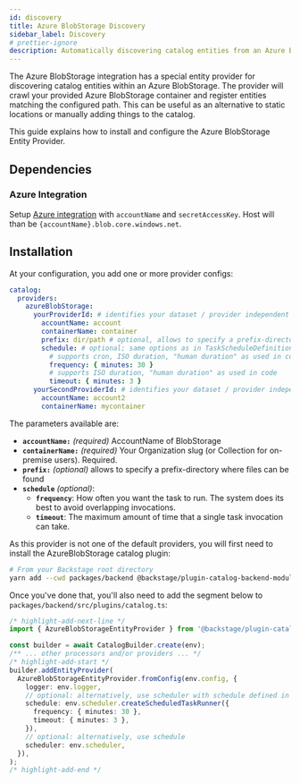 ```yaml
---
id: discovery
title: Azure BlobStorage Discovery
sidebar_label: Discovery
# prettier-ignore
description: Automatically discovering catalog entities from an Azure BlobStorage container
---
```


The Azure BlobStorage integration has a special entity provider for discovering
catalog entities within an Azure BlobStorage. The provider will crawl your provided Azure
BlobStorage container and register entities matching the configured path. This can
be useful as an alternative to static locations or manually adding things to the
catalog.

This guide explains how to install and configure the Azure BlobStorage Entity Provider.

## Dependencies

### Azure Integration

Setup [Azure integration](locations.md) with `accountName` and `secretAccessKey`. Host will than
be `{accountName}.blob.core.windows.net`.

## Installation

At your configuration, you add one or more provider configs:

```yaml title="app-config.yaml"
catalog:
  providers:
    azureBlobStorage:
      yourProviderId: # identifies your dataset / provider independent of config changes
        accountName: account
        containerName: container
        prefix: dir/path # optional, allows to specify a prefix-directory where files can be found
        schedule: # optional; same options as in TaskScheduleDefinition
          # supports cron, ISO duration, "human duration" as used in code
          frequency: { minutes: 30 }
          # supports ISO duration, "human duration" as used in code
          timeout: { minutes: 3 }
      yourSecondProviderId: # identifies your dataset / provider independent of config changes
        accountName: account2
        containerName: mycontainer
```

The parameters available are:

- **`accountName:`** _(required)_ AccountName of BlobStorage
- **`containerName:`** _(required)_ Your Organization slug (or Collection for on-premise users). Required.
- **`prefix:`** _(optional)_ allows to specify a prefix-directory where files can be found
- **`schedule`** _(optional)_:
  - **`frequency`**:
    How often you want the task to run. The system does its best to avoid overlapping invocations.
  - **`timeout`**:
    The maximum amount of time that a single task invocation can take.

As this provider is not one of the default providers, you will first need to install
the AzureBlobStorage catalog plugin:

```bash
# From your Backstage root directory
yarn add --cwd packages/backend @backstage/plugin-catalog-backend-module-azure-blobstorage
```

Once you've done that, you'll also need to add the segment below to `packages/backend/src/plugins/catalog.ts`:

```ts title="packages/backend/src/plugins/catalog.ts"
/* highlight-add-next-line */
import { AzureBlobStorageEntityProvider } from '@backstage/plugin-catalog-backend-module-azure-blobstorage';

const builder = await CatalogBuilder.create(env);
/** ... other processors and/or providers ... */
/* highlight-add-start */
builder.addEntityProvider(
  AzureBlobStorageEntityProvider.fromConfig(env.config, {
    logger: env.logger,
    // optional: alternatively, use scheduler with schedule defined in app-config.yaml
    schedule: env.scheduler.createScheduledTaskRunner({
      frequency: { minutes: 30 },
      timeout: { minutes: 3 },
    }),
    // optional: alternatively, use schedule
    scheduler: env.scheduler,
  }),
);
/* highlight-add-end */
```
